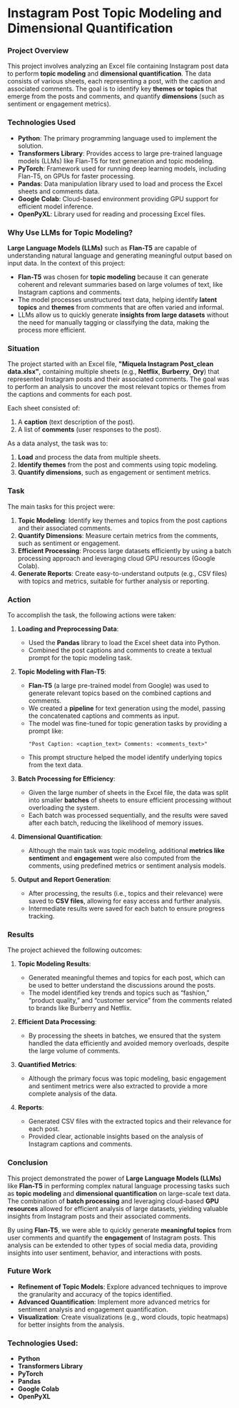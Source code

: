 # Instagram Post Topic Modeling and Dimensional Quantification

### **Project Overview**
This project involves analyzing an Excel file containing Instagram post data to perform **topic modeling** and **dimensional quantification**. The data consists of various sheets, each representing a post, with the caption and associated comments. The goal is to identify key **themes or topics** that emerge from the posts and comments, and quantify **dimensions** (such as sentiment or engagement metrics).

### **Technologies Used**
- **Python**: The primary programming language used to implement the solution.
- **Transformers Library**: Provides access to large pre-trained language models (LLMs) like Flan-T5 for text generation and topic modeling.
- **PyTorch**: Framework used for running deep learning models, including Flan-T5, on GPUs for faster processing.
- **Pandas**: Data manipulation library used to load and process the Excel sheets and comments data.
- **Google Colab**: Cloud-based environment providing GPU support for efficient model inference.
- **OpenPyXL**: Library used for reading and processing Excel files.

### **Why Use LLMs for Topic Modeling?**
**Large Language Models (LLMs)** such as **Flan-T5** are capable of understanding natural language and generating meaningful output based on input data. In the context of this project:
- **Flan-T5** was chosen for **topic modeling** because it can generate coherent and relevant summaries based on large volumes of text, like Instagram captions and comments.
- The model processes unstructured text data, helping identify **latent topics** and **themes** from comments that are often varied and informal.
- LLMs allow us to quickly generate **insights from large datasets** without the need for manually tagging or classifying the data, making the process more efficient.

### **Situation**
The project started with an Excel file, **"Miquela Instagram Post_clean data.xlsx"**, containing multiple sheets (e.g., **Netflix**, **Burberry**, **Ory**) that represented Instagram posts and their associated comments. The goal was to perform an analysis to uncover the most relevant topics or themes from the captions and comments for each post.

Each sheet consisted of:
1. A **caption** (text description of the post).
2. A list of **comments** (user responses to the post).

As a data analyst, the task was to:
1. **Load** and process the data from multiple sheets.
2. **Identify themes** from the post and comments using topic modeling.
3. **Quantify dimensions**, such as engagement or sentiment metrics.

### **Task**
The main tasks for this project were:
1. **Topic Modeling**: Identify key themes and topics from the post captions and their associated comments.
2. **Quantify Dimensions**: Measure certain metrics from the comments, such as sentiment or engagement.
3. **Efficient Processing**: Process large datasets efficiently by using a batch processing approach and leveraging cloud GPU resources (Google Colab).
4. **Generate Reports**: Create easy-to-understand outputs (e.g., CSV files) with topics and metrics, suitable for further analysis or reporting.

### **Action**
To accomplish the task, the following actions were taken:

1. **Loading and Preprocessing Data**:
   - Used the **Pandas** library to load the Excel sheet data into Python.
   - Combined the post captions and comments to create a textual prompt for the topic modeling task.

2. **Topic Modeling with Flan-T5**:
   - **Flan-T5** (a large pre-trained model from Google) was used to generate relevant topics based on the combined captions and comments.
   - We created a **pipeline** for text generation using the model, passing the concatenated captions and comments as input.
   - The model was fine-tuned for topic generation tasks by providing a prompt like:
     ```
     "Post Caption: <caption_text> Comments: <comments_text>"
     ```
   - This prompt structure helped the model identify underlying topics from the text data.

3. **Batch Processing for Efficiency**:
   - Given the large number of sheets in the Excel file, the data was split into smaller **batches** of sheets to ensure efficient processing without overloading the system.
   - Each batch was processed sequentially, and the results were saved after each batch, reducing the likelihood of memory issues.

4. **Dimensional Quantification**:
   - Although the main task was topic modeling, additional **metrics like sentiment** and **engagement** were also computed from the comments, using predefined metrics or sentiment analysis models.

5. **Output and Report Generation**:
   - After processing, the results (i.e., topics and their relevance) were saved to **CSV files**, allowing for easy access and further analysis.
   - Intermediate results were saved for each batch to ensure progress tracking.

### **Results**
The project achieved the following outcomes:
1. **Topic Modeling Results**:
   - Generated meaningful themes and topics for each post, which can be used to better understand the discussions around the posts.
   - The model identified key trends and topics such as “fashion,” “product quality,” and “customer service” from the comments related to brands like Burberry and Netflix.

2. **Efficient Data Processing**:
   - By processing the sheets in batches, we ensured that the system handled the data efficiently and avoided memory overloads, despite the large volume of comments.

3. **Quantified Metrics**:
   - Although the primary focus was topic modeling, basic engagement and sentiment metrics were also extracted to provide a more complete analysis of the data.

4. **Reports**:
   - Generated CSV files with the extracted topics and their relevance for each post.
   - Provided clear, actionable insights based on the analysis of Instagram captions and comments.

### **Conclusion**
This project demonstrated the power of **Large Language Models (LLMs)** like **Flan-T5** in performing complex natural language processing tasks such as **topic modeling** and **dimensional quantification** on large-scale text data. The combination of **batch processing** and leveraging cloud-based **GPU resources** allowed for efficient analysis of large datasets, yielding valuable insights from Instagram posts and their associated comments.

By using **Flan-T5**, we were able to quickly generate **meaningful topics** from user comments and quantify the **engagement** of Instagram posts. This analysis can be extended to other types of social media data, providing insights into user sentiment, behavior, and interactions with posts.

### **Future Work**
- **Refinement of Topic Models**: Explore advanced techniques to improve the granularity and accuracy of the topics identified.
- **Advanced Quantification**: Implement more advanced metrics for sentiment analysis and engagement quantification.
- **Visualization**: Create visualizations (e.g., word clouds, topic heatmaps) for better insights from the analysis.

### **Technologies Used**:
- **Python**
- **Transformers Library**
- **PyTorch**
- **Pandas**
- **Google Colab**
- **OpenPyXL**
